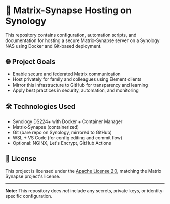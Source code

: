 # 🧱 Matrix-Synapse Hosting on Synology

This repository contains configuration, automation scripts, and documentation for hosting a secure Matrix-Synapse server on a Synology NAS using Docker and Git-based deployment.

## 🌐 Project Goals

- Enable secure and federated Matrix communication
- Host privately for family and colleagues using Element clients
- Mirror this infrastructure to GitHub for transparency and learning
- Apply best practices in security, automation, and monitoring

## 🛠 Technologies Used

- Synology DS224+ with Docker + Container Manager
- Matrix-Synapse (containerized)
- Git (bare repo on Synology, mirrored to GitHub)
- WSL + VS Code (for config editing and commit flow)
- Optional: NGINX, Let's Encrypt, GitHub Actions

## 📄 License

This project is licensed under the [Apache License 2.0](LICENSE), matching the Matrix Synapse project's license.

---

**Note:** This repository does *not* include any secrets, private keys, or identity-specific configuration.


